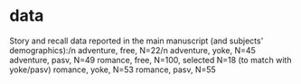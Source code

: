 # data
Story and recall data reported in the main manuscript (and subjects' demographics):/n
	adventure, free, N=22/n
	adventure, yoke, N=45
	adventure, pasv, N=49
	romance, free, N=100, selected N=18 (to match with yoke/pasv)
	romance, yoke, N=53
	romance, pasv, N=55

